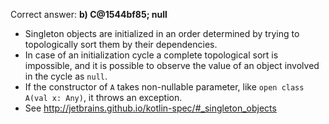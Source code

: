 Correct answer: **b) C@1544bf85; null**

* Singleton objects are initialized in an order determined by trying to topologically sort them by their dependencies.
* In case of an initialization cycle a complete topological sort is impossible, and it is possible to observe the value of an object involved in the cycle as `null`.
* If the constructor of `A` takes non-nullable parameter, like `open class A(val x: Any)`, it throws an exception.
* See http://jetbrains.github.io/kotlin-spec/#_singleton_objects